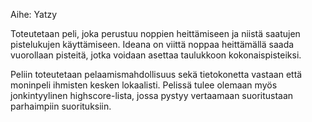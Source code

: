 Aihe: Yatzy

Toteutetaan peli, joka perustuu noppien heittämiseen ja niistä saatujen pistelukujen käyttämiseen. Ideana on viittä noppaa heittämällä saada vuorollaan pisteitä, jotka voidaan asettaa taulukkoon kokonaispisteiksi.

Peliin toteutetaan pelaamismahdollisuus sekä tietokonetta vastaan että moninpeli ihmisten kesken lokaalisti. Pelissä tulee olemaan myös jonkintyylinen highscore-lista, jossa pystyy vertaamaan suoritustaan parhaimpiin suorituksiin.
